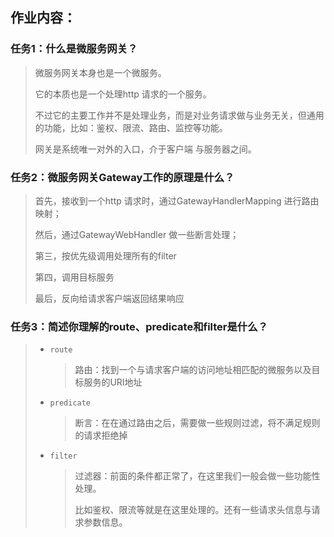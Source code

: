 ## 作业内容：

### 任务1：什么是微服务网关？

> 微服务网关本身也是一个微服务。
>
> 它的本质也是一个处理http 请求的一个服务。
>
> 不过它的主要工作并不是处理业务，而是对业务请求做与业务无关，但通用的功能，比如：鉴权、限流、路由、监控等功能。
>
> 网关是系统唯一对外的入口，介于客户端 与服务器之间。

### 任务2：微服务网关Gateway工作的原理是什么？

> 首先，接收到一个http 请求时，通过GatewayHandlerMapping 进行路由映射；
>
> 然后，通过GatewayWebHandler 做一些断言处理；
>
> 第三，按优先级调用处理所有的filter
>
> 第四，调用目标服务
>
> 最后，反向给请求客户端返回结果响应

### 任务3：简述你理解的route、predicate和filter是什么？

> - `route`
>
>   > 路由：找到一个与请求客户端的访问地址相匹配的微服务以及目标服务的URI地址
>
> - `predicate`
>
>   > 断言：在在通过路由之后，需要做一些规则过滤，将不满足规则的请求拒绝掉
>
> - `filter`
>
>   > 过滤器：前面的条件都正常了，在这里我们一般会做一些功能性处理。
>   >
>   > 比如鉴权、限流等就是在这里处理的。还有一些请求头信息与请求参数信息。


